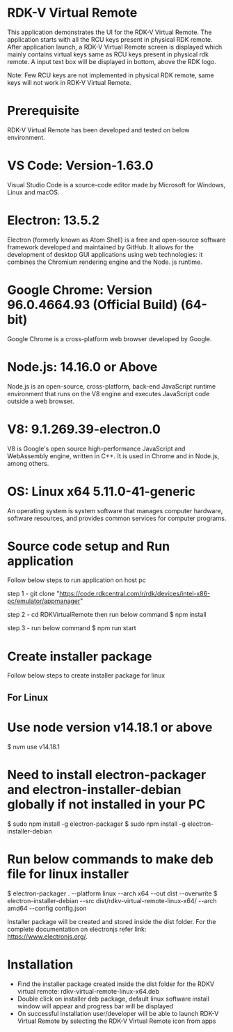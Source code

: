 
# RDK-V Virtual Remote
This application demonstrates the UI for the RDK-V Virtual Remote. The application starts with all the RCU keys present in physical RDK remote. After application launch, a RDK-V Virtual Remote screen is displayed which mainly contains virtual keys same as RCU keys present in physical rdk remote. A input text box will be displayed in bottom, above the RDK logo.

Note: Few RCU keys are not implemented in physical RDK remote, same keys will not work in RDK-V Virtual Remote.  

# Prerequisite
RDK-V Virtual Remote has been developed and tested on below environment.

# VS Code: Version-1.63.0
Visual Studio Code is a source-code editor made by Microsoft for Windows, Linux and macOS.

# Electron: 13.5.2
Electron (formerly known as Atom Shell) is a free and open-source software framework developed and maintained by GitHub. It allows for the development of desktop GUI applications using web technologies: it combines the Chromium rendering engine and the Node. js runtime.

# Google Chrome: Version 96.0.4664.93 (Official Build) (64-bit)
Google Chrome is a cross-platform web browser developed by Google.

# Node.js: 14.16.0 or Above
Node.js is an open-source, cross-platform, back-end JavaScript runtime environment that runs on the V8 engine and executes JavaScript code outside a web browser.

# V8: 9.1.269.39-electron.0
V8 is Google's open source high-performance JavaScript and WebAssembly engine, written in C++. It is used in Chrome and in Node.js, among others.

# OS: Linux x64 5.11.0-41-generic
An operating system is system software that manages computer hardware, software resources, and provides common services for computer programs.

# Source code setup and Run application
Follow below steps to run application on host pc 

step 1 - git clone "https://code.rdkcentral.com/r/rdk/devices/intel-x86-pc/emulator/appmanager"

step 2 - cd RDKVirtualRemote then run below command
$ npm install

step 3 - run below command
$ npm run start     

# Create installer package
Follow below steps to create installer package for linux 

## For Linux

# Use node version v14.18.1 or above

$ nvm use v14.18.1 

# Need to install electron-packager and electron-installer-debian globally if not installed in your PC

$ sudo npm install -g electron-packager
$ sudo npm install -g electron-installer-debian

# Run below commands to make deb file for linux installer

$ electron-packager .  --platform linux --arch x64 --out dist --overwrite
$ electron-installer-debian --src dist/rdkv-virtual-remote-linux-x64/ --arch amd64 --config config.json

Installer package will be created and stored inside the dist folder.
For the complete documentation on electronjs refer link: https://www.electronjs.org/.

# Installation

- Find the installer package created inside the dist folder for the RDKV virtual remote: rdkv-virtual-remote-linux-x64.deb
- Double click on installer deb package, default linux software install window will appear and progress bar will be displayed
- On successful installation user/developer will be able to launch RDK-V Virtual Remote by selecting the RDK-V Virtual Remote icon from apps  




